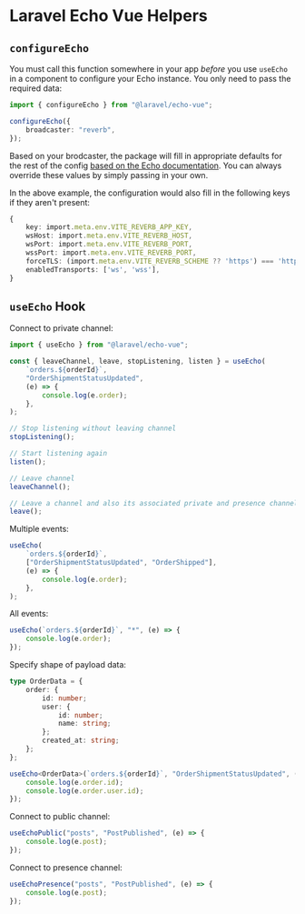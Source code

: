 # Laravel Echo Vue Helpers

## `configureEcho`

You must call this function somewhere in your app _before_ you use `useEcho` in a component to configure your Echo instance. You only need to pass the required data:

```ts
import { configureEcho } from "@laravel/echo-vue";

configureEcho({
    broadcaster: "reverb",
});
```

Based on your brodcaster, the package will fill in appropriate defaults for the rest of the config [based on the Echo documentation](https://laravel.com/docs/broadcasting#client-side-installation). You can always override these values by simply passing in your own.

In the above example, the configuration would also fill in the following keys if they aren't present:

```ts
{
    key: import.meta.env.VITE_REVERB_APP_KEY,
    wsHost: import.meta.env.VITE_REVERB_HOST,
    wsPort: import.meta.env.VITE_REVERB_PORT,
    wssPort: import.meta.env.VITE_REVERB_PORT,
    forceTLS: (import.meta.env.VITE_REVERB_SCHEME ?? 'https') === 'https',
    enabledTransports: ['ws', 'wss'],
}
```

## `useEcho` Hook

Connect to private channel:

```ts
import { useEcho } from "@laravel/echo-vue";

const { leaveChannel, leave, stopListening, listen } = useEcho(
    `orders.${orderId}`,
    "OrderShipmentStatusUpdated",
    (e) => {
        console.log(e.order);
    },
);

// Stop listening without leaving channel
stopListening();

// Start listening again
listen();

// Leave channel
leaveChannel();

// Leave a channel and also its associated private and presence channels
leave();
```

Multiple events:

```ts
useEcho(
    `orders.${orderId}`,
    ["OrderShipmentStatusUpdated", "OrderShipped"],
    (e) => {
        console.log(e.order);
    },
);
```

All events:

```ts
useEcho(`orders.${orderId}`, "*", (e) => {
    console.log(e.order);
});
```

Specify shape of payload data:

```ts
type OrderData = {
    order: {
        id: number;
        user: {
            id: number;
            name: string;
        };
        created_at: string;
    };
};

useEcho<OrderData>(`orders.${orderId}`, "OrderShipmentStatusUpdated", (e) => {
    console.log(e.order.id);
    console.log(e.order.user.id);
});
```

Connect to public channel:

```ts
useEchoPublic("posts", "PostPublished", (e) => {
    console.log(e.post);
});
```

Connect to presence channel:

```ts
useEchoPresence("posts", "PostPublished", (e) => {
    console.log(e.post);
});
```

